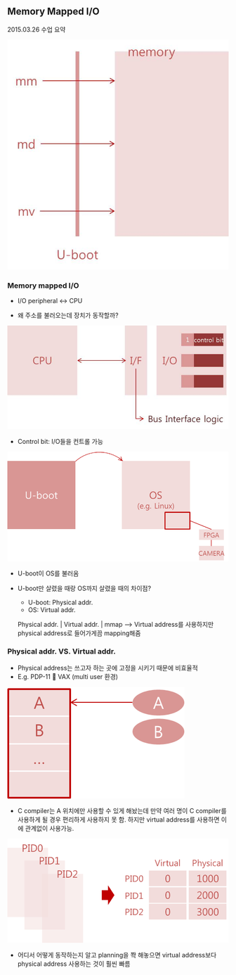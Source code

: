 ## Memory Mapped I/O
2015.03.26 수업 요약

![mmap1](https://github.com/engelin/engelin.github.io/blob/master/images/mmap1.jpg?raw=true)

### Memory mapped I/O
 - I/O peripheral <-> CPU
 * 왜 주소를 불러오는데 장치가 동작할까?

![mmap2](https://github.com/engelin/engelin.github.io/blob/master/images/mmap1_2.jpg?raw=true)

 * Control bit: I/O들을 컨트롤 가능
 
![mmap3](https://github.com/engelin/engelin.github.io/blob/master/images/mmap3.png?raw=true)
 
 * U-boot이 OS를 불러옴
 * U-boot만 살렸을 때랑 OS까지 살렸을 때의 차이점?
   - U-boot: Physical addr.
   - OS: Virtual addr.
   
   Physical addr.  |  Virtual addr.
                   |
                 mmap --> Virtual address를 사용하지만 physical address로 들어가게끔 mapping해줌
                 
### Physical addr. VS. Virtual addr.
 * Physical address는 쓰고자 하는 곳에 고정을 시키기 때문에 비효율적
 * E.g. PDP-11  VAX (multi user 환경)
 
 ![mmap4](https://github.com/engelin/engelin.github.io/blob/master/images/mmap4.png?raw=true)
 
   - C compiler는 A 위치에만 사용할 수 있게 해놨는데 만약 여러 명이 C compiler를 사용하게 될 경우 편리하게 사용하지 못 함.
     하지만 virtual address를 사용하면 이에 관계없이 사용가능.

 ![mmap5](https://github.com/engelin/engelin.github.io/blob/master/images/mmap5.png?raw=true)
 
  - 어디서 어떻게 동작하는지 알고 planning을 쫙 해놓으면 virtual address보다 physical address 사용하는 것이 훨씬 빠름
